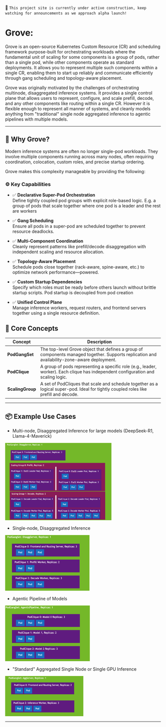 
:construction_worker: `This project site is currently under active construction, keep watching for announcements as we approach alpha launch!`

# Grove: 

Grove is an open-source Kubernetes Custom Resource (CR) and scheduling framework purpose-built for orchestrating workloads where the fundamental unit of scaling for some components is a group of pods, rather than a single pod, while other components operate as standard deployments. It allows you to represent multiple such components within a single CR, enabling them to start up reliably and communicate efficiently through gang scheduling and topology-aware placement.

Grove was originally motivated by the challenges of orchestrating multinode, disaggregated inference systems. It provides a single control plane that allows users to represent, configure, and scale prefill, decode, and any other components like routing within a single CR. However it is flexible enough to represent all manner of systems, and cleanly models anything from "traditional" single node aggregated inference to agentic pipelines with multiple models. 

---

## 🌲 Why Grove?

Modern inference systems are often no longer single-pod workloads. They involve multiple components running across many nodes, often requiring coordination, colocation, custom roles, and precise startup ordering.

Grove makes this complexity manageable by providing the following:

### ⚙️ Key Capabilities

- ✅ **Declarative Super-Pod Orchestration**  
  Define tightly coupled pod groups with explicit role-based logic. E.g. a group of pods that scale together where one pod is a leader and the rest are workers

- ✅ **Gang Scheduling**  
  Ensure all pods in a super-pod are scheduled together to prevent resource deadlocks.

- ✅ **Multi-Component Coordination**  
  Cleanly represent patterns like prefill/decode disaggregation with independent scaling and resource allocation.

- ✅ **Topology-Aware Placement**  
  Schedule pods close together (rack-aware, spine-aware, etc.) to optimize network performance—powered.

- ✅ **Custom Startup Dependencies**  
  Specify which roles must be ready before others launch without brittle startup scripts. Pod startup is decoupled from pod creation

- ✅ **Unified Control Plane**  
  Manage inference workers, request routers, and frontend servers together using a single resource definition.


## 🧩 Core Concepts

| Concept        | Description |
|----------------|-------------|
| **PodGangSet** | The top-level Grove object that defines a group of components managed together. Supports replication and availability-zone-aware deployment. |
| **PodClique**  | A group of pods representing a specific role (e.g., leader, worker). Each clique has independent configuration and scaling logic. |
| **ScalingGroup** | A set of PodCliques that scale and schedule together as a logical super-pod. Ideal for tightly coupled roles like prefill and decode. |

---

## 📦 Example Use Cases

- Multi-node, Disaggregated Inference for large models (DeepSeek-R1, Llama-4-Maverick)

<img src="docs/grove_visualizations/Grove_Multinode_Disagg.png" alt="Multi-node, Disaggregated Inference" height="250"/>

- Single-node, Disaggregated Inference

<img src="docs/grove_visualizations/Grove_Single_Node_Disagg.png" alt="Single-node, Disaggregated Inference" height="180"/>

- Agentic Pipeline of Models

<img src="docs/grove_visualizations/Grove_Agentic_Pipeline.png" alt="Agentic Pipeline of Models" height="180"/>

- "Standard" Aggregated Single Node or Single GPU Inference

<img src="docs/grove_visualizations/Grove_Single_Node_Agg.png" alt="Single-node, Aggregated Inference" height="130"/>


---



